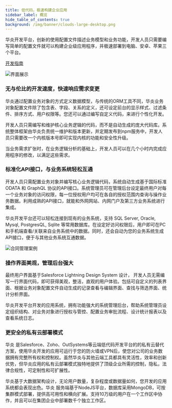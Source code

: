 ```yaml
---
title: 低代码，极速构建企业应用
sidebar_label: 概览
hide_table_of_contents: true
background: /img/banner/clouds-large-desktop.png
---
```


华炎开发平台，创新的使用配置文件描述业务模型和业务功能，开发人员只需要编写简单的配置文件就可以构建企业级应用程序，并极速部署到电脑、安卓、苹果三个平台。

<a class="slds-button slds-button_brand slds-m-right_medium slds-var-p-vertical_xx-small" href="/docs/developer/home" >
开发指南
</a>

![界面展示](/assets/mac_ipad_iphone_list.png)

### 无与伦比的开发速度，快速响应需求变更

华炎通过配置业务对象的方式定义数据模型，与传统的ORM工具不同，华炎业务对象配置文件除了包含表、字段、关系的定义，还可设定前台的显示样式、过滤条件、排序方式、用户权限等。您还可以通过编写自定义代码，来进行个性化开发。

开发人员只需编写和维护核心业务逻辑的代码，而不是自动生成的庞大代码库。系统整体框架由华炎负责统一维护和版本更新，并定期发布到npm服务中，开发人员只需要改一个内核版本号即可实现内核的功能和安全性升级。

当业务需求扩张时，在业务逻辑分析的基础上，开发人员可以在几个小时内完成应用程序的修改，以满足这些需求。

### 标准化API接口，与业务系统轻松互通

开发人员只需配置业务对象并编写核心业务逻辑代码，系统自动生成基于国际标准 ODATA 和 GraphQL 协议的API接口。系统管理员可在管理后台设定最终用户对每一个业务对象的访问权限，每一位授权用户均可在各自的授权范围内查询与操作业务数据。利用成熟的API接口，就能和外网网站、内网门户及第三方业务系统进行集成。

华炎开发平台还可以轻松连接到现有的业务系统，支持 SQL Server, Oracle, Mysql, PostgresQL, Sqlite 等常用数据库。在设定好访问权限后，用户即可在PC和手机端查看/关联来自业务系统中的数据。同时，还会自动为您的业务系统生成API接口，便于与其他业务系统互通数据。

![合同管理案例](/assets/overview-contracts.jpg)

### 操作界面美观，管理后台强大

最终用户界面基于Salesforce Lightning Design System 设计， 开发人员无需编写一行界面代码，即可获得美观，整洁，直观的用户体验。包括可自定义的列表界面、根据业务对象配置文件自动生成的记录查看与编辑界面、查找与筛选界面、统计分析界面。

华炎开发平台开发的应用系统，拥有功能强大的系统管理后台，帮助系统管理员设定组织结构、对业务对象进行授权与管控、配置业务审批流程、设计统计报表以及查看系统日志。

### 更安全的私有云部署模式

华炎 是Salesforce、Zoho、OutSystems等云端低代码开发平台的的私有云替代方案，使用华炎开发的应用可运行于您的防火墙或VPN后，使您对公司的业务数据拥有完整所有权和控制权。虽然华炎与其他云端工具都具有灵活性，效率和创新优势，但华炎应用的私有云部署模式独特地提供了顶级企业所需的控制，隐私，法律合规性，可定制性和可扩展性。

华炎基于大数据架构设计，无论用户数量，复杂程度或数据量如何，您开发的应用系统都会表现出色。华炎 服务端基于NodeJS平台，数据库采用MongoDB，可按集群模式部署，提供高可用性和横向扩展。支持10万级的用户在一个工作区中协作，并且可以在集团企业中部署数千个独立工作区。